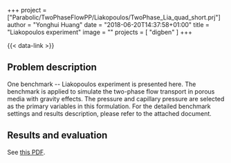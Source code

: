 +++
project = ["Parabolic/TwoPhaseFlowPP/Liakopoulos/TwoPhase_Lia_quad_short.prj"]
author = "Yonghui Huang"
date = "2018-06-20T14:37:58+01:00"
title = "Liakopoulos experiment"
image = ""
projects = [ "digben" ]
+++

{{< data-link >}}

## Problem description

One benchmark -- Liakopoulos experiment is presented here. The benchmark is applied to simulate the two-phase flow transport in porous media with gravity effects. The pressure and capillary pressure are selected as the primary variables in this formulation. For the detailed benchmark settings and results description, please refer to the attached document.

## Results and evaluation

See [this PDF](main.pdf).
